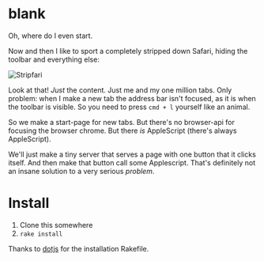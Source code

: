 # blank

Oh, where do I even start.

Now and then I like to sport a completely stripped down Safari, hiding the toolbar and everything else:

![Stripfari](http://s3.brnbw.com/Screen-Shot-2015-04-17-10-52-27.png)

Look at that! _Just_ the content. Just me and my one million tabs. Only problem: when I make a new tab the address bar isn't focused, as it is when the toolbar is visible. So you need to press `cmd + l` yourself like an animal.

So we make a start-page for new tabs. But there's no browser-api for focusing the browser chrome. But there _is_ AppleScript (there's always AppleScript).

We'll just make a tiny server that serves a page with one button that it clicks itself. And then make that button call some Applescript. That's definitely not an insane solution to a very serious _problem_.

# Install

1. Clone this somewhere
1. `rake install`

Thanks to [dotjs](https://github.com/defunkt/dotjs) for the installation Rakefile.

